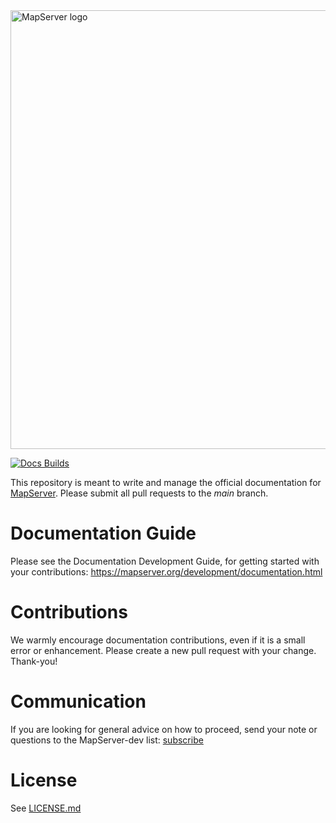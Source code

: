 <img src="https://github.com/MapServer/MapServer-documentation/blob/main/_static/banner-large.png" width="702" alt="MapServer logo">

[![Docs Builds](https://travis-ci.com/MapServer/MapServer-documentation.svg?branch=main)](https://travis-ci.com/MapServer/MapServer-documentation)

This repository is meant to write and manage the official documentation for 
[MapServer](https://mapserver.org).  Please submit all pull requests to the
*main* branch.

# Documentation Guide

Please see the Documentation Development Guide, for getting started with 
your contributions: https://mapserver.org/development/documentation.html

# Contributions

We warmly encourage documentation contributions, even if it is a small error
or enhancement.  Please create a new pull request with your change.  Thank-you!

# Communication

If you are looking for general advice on how to proceed, send your note or 
questions to the MapServer-dev list: [subscribe](https://lists.osgeo.org/listinfo/mapserver-dev)

# License

See [LICENSE.md](LICENSE.md)